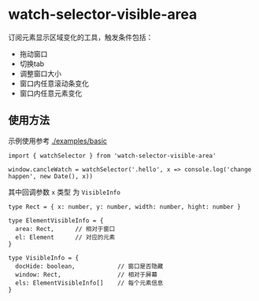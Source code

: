# watch-selector-visible-area

订阅元素显示区域变化的工具，触发条件包括：
- 拖动窗口
- 切换tab
- 调整窗口大小
- 窗口内任意滚动条变化
- 窗口内任意元素变化

## 使用方法

示例使用参考 [./examples/basic](./examples/basic)

```
import { watchSelector } from 'watch-selector-visible-area'

window.cancleWatch = watchSelector('.hello', x => console.log('change happen', new Date(), x))

```

其中回调参数 `x` 类型 为 `VisibleInfo`

```
type Rect = { x: number, y: number, width: number, hight: number }

type ElementVisibleInfo = {
  area: Rect,      // 相对于窗口
  el: Element      // 对应的元素
}

type VisibleInfo = {
  docHide: boolean,            // 窗口是否隐藏
  window: Rect,                // 相对于屏幕
  els: ElementVisibleInfo[]    // 每个元素信息
}
```